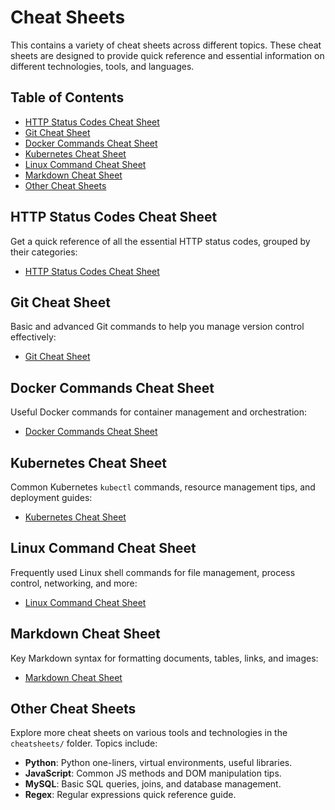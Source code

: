 # Cheat Sheets

This contains a variety of cheat sheets across different topics. These cheat sheets are designed to provide quick reference and essential information on different technologies, tools, and languages.

## Table of Contents

- [HTTP Status Codes Cheat Sheet](#http-status-codes-cheat-sheet)
- [Git Cheat Sheet](#git-cheat-sheet)
- [Docker Commands Cheat Sheet](#docker-commands-cheat-sheet)
- [Kubernetes Cheat Sheet](#kubernetes-cheat-sheet)
- [Linux Command Cheat Sheet](#linux-command-cheat-sheet)
- [Markdown Cheat Sheet](#markdown-cheat-sheet)
- [Other Cheat Sheets](#other-cheat-sheets)

## HTTP Status Codes Cheat Sheet

Get a quick reference of all the essential HTTP status codes, grouped by their categories:

- [HTTP Status Codes Cheat Sheet](./http/status-code.md)

## Git Cheat Sheet

Basic and advanced Git commands to help you manage version control effectively:

- [Git Cheat Sheet](./git/git-cheat-sheet.md)

## Docker Commands Cheat Sheet

Useful Docker commands for container management and orchestration:

- [Docker Commands Cheat Sheet](./docker/docker-commands.md)

## Kubernetes Cheat Sheet

Common Kubernetes `kubectl` commands, resource management tips, and deployment guides:

- [Kubernetes Cheat Sheet](./kubernetes/kubernetes.md)

## Linux Command Cheat Sheet

Frequently used Linux shell commands for file management, process control, networking, and more:

- [Linux Command Cheat Sheet](./linux/linux-commands.md)

## Markdown Cheat Sheet

Key Markdown syntax for formatting documents, tables, links, and images:

- [Markdown Cheat Sheet](./markdown/markdown.md)

## Other Cheat Sheets

Explore more cheat sheets on various tools and technologies in the `cheatsheets/` folder. Topics include:

- **Python**: Python one-liners, virtual environments, useful libraries.
- **JavaScript**: Common JS methods and DOM manipulation tips.
- **MySQL**: Basic SQL queries, joins, and database management.
- **Regex**: Regular expressions quick reference guide.
